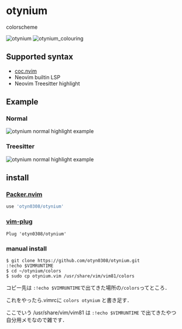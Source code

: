 # otynium
colorscheme

![otynium](https://github.com/otyn0308/otynium/blob/master/picture/Screenshot%20from%202018-12-08%2012-24-38.png)
![otynium_colouring](https://github.com/otyn0308/otynium/blob/master/picture/otynium_colorling.png)

## Supported syntax
 * [coc.nvim](https://github.com/neoclide/coc.nvim)
 * Neovim builtin LSP
 * Neovim Treesitter highlight

## Example

### Normal
![otynium normal highlight example](https://github.com/otyn0308/otynium/blob/master/picture/normal.png)

### Treesitter
![otynium normal highlight example](https://github.com/otyn0308/otynium/blob/master/picture/treesitter.png)

## install

### [Packer.nvim](https://github.com/wbthomason/packer.nvim)

```lua
use 'otyn0308/otynium'
```

### [vim-plug](https://github.com/junegunn/vim-plug)

```vim
Plug 'otyn0308/otynium'
```

### manual install

```
$ git clone https://github.com/otyn0308/otynium.git
:!echo $VIMRUNTIME
$ cd ~/otynium/colors
$ sudo cp otynium.vim /usr/share/vim/vim81/colors
```
  
コピー先は ```:!echo $VIMRUNTIME```で出てきた場所の```/colors```ってところ．
  
これをやったら.vimrcに
```colors otynium```
と書き足す．  

ここでいう /usr/share/vim/vim81 は `:!echo $VIMRUNTIME` で出てきたやつ  
自分用メモなので雑です．
